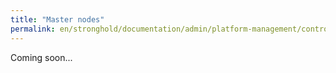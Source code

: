 ```yaml
---
title: "Master nodes"
permalink: en/stronghold/documentation/admin/platform-management/control-plane-settings/masters.html
---
```


Coming soon...
